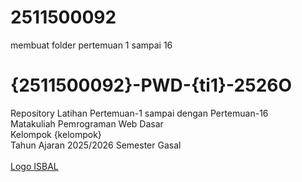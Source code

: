 # 2511500092
membuat folder pertemuan 1 sampai 16
# {2511500092}-PWD-{ti1}-2526O
Repository Latihan Pertemuan-1 sampai dengan Pertemuan-16<br>
Matakuliah Pemrograman Web Dasar<br>
Kelompok {kelompok}<br>
Tahun Ajaran 2025/2026
Semester Gasal<br><br>
[Logo ISBAL](logoisbal(1).png)